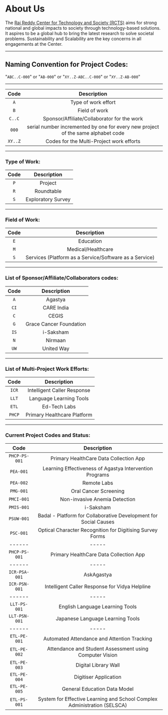 # About Us
The [Raj Reddy Center for Technology and Society (RCTS)](https://rcts.iiit.ac.in/) aims for strong national and global impacts to society through technology-based solutions. It aspires to be a global hub to bring the latest research to solve societal problems. Sustainability and Scalability are the key concerns in all engagements at the Center.

------------------------------------------------------
## Naming Convention for Project Codes:


"`ABC..C-000`" or "`AB-000`" or "`XY..Z-ABC..C-000`" or "`XY..Z-AB-000`"

----------------------------------------------------------------------------------------
| Code | Description |
|:---:|:---:|
| `A` | Type of work effort |
| `B` | Field of work |
| `C..C` | Sponsor/Affiliate/Collaborator for the work |
| `000` | serial number incremented by one for every new project of the same alphabet code |
| `XY..Z` | Codes for the Multi-Project work efforts |



----------------------------------------------------------------------------------------
### Type of Work:
| Code | Description |
|:---:|:---:|
|`P` | Project |
|`R` | Roundtable |
|`S` | Exploratory Survey |


----------------------------------------------------------------------------------------
### Field of Work:
| Code | Description |
|:---:|:---:|
| `E` | Education |
| `M` | Medical/Healthcare |
| `S` | Services (Platform as a Service/Software as a Service) |


----------------------------------------------------------------------------------------
### List of Sponsor/Affiliate/Collaborators codes:
| Code | Description |
|:---:|:---:|
| `A` | Agastya |
| `CI` | CARE India |
| `C` | CEGIS |
| `G` | Grace Cancer Foundation |
| `IS` | i-Saksham |
| `N`  | Nirmaan |
| `UW` | United Way |


----------------------------------------------------------------------------------------
### List of Multi-Project Work Efforts:
| Code | Description |
|:---:|:---:|
| `ICR` | Intelligent Caller Response |
| `LLT` | Language Learning Tools |
| `ETL` | Ed-Tech Labs |
| `PHCP` | Primary Healthcare Platform |

----------------------------------------------------------------------------------------
### Current Project Codes and Status:
| Code | Description |
|:---:|:---:|
| `PHCP-PS-001` | Primary HealthCare Data Collection App |
| `PEA-001` | Learning Effectiveness of Agastya Intervention Programs |
| `PEA-002` | Remote Labs |
| `PMG-001` | Oral Cancer Screening |
| `PMCI-001` | Non-invasive Anemia Detection |
| `PMIS-001` | i-Saksham |
| `PSUW-001` | Badal - Platform for Collaborative Development for Social Causes |
| `PSC-001` | Optical Character Recognition for Digitising Survey Forms |
|------|-----|
| `PHCP-PS-001` | Primary HealthCare Data Collection App |
|------|-----|
| `ICR-PSA-001` | AskAgastya |
| `ICR-PSN-001` | Intelligent Caller Response for Vidya Helpline |
|------|-----|
| `LLT-PS-001` | English Language Learning Tools |
| `LLT-PSN-001` | Japanese Language Learning Tools |
|------|-----|
| `ETL-PE-001` | Automated Attendance and Attention Tracking |
| `ETL-PE-002` | Attendance and Student Assessment using Computer Vision |
| `ETL-PE-003` | Digital Library Wall |
| `ETL-PE-004` | Digitiser Application |
| `ETL-PE-005` | General Education Data Model |
| `ETL-PS-001` | System for Effective Learning and School Complex Administration (SELSCA) |
